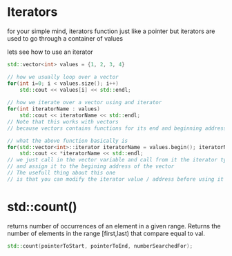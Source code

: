 # Iterators
for your simple mind, iterators function just like a pointer
but iterators are used to go through a container of values

lets see how to use an iterator
```cpp
std::vector<int> values = {1, 2, 3, 4}

// how we usually loop over a vector
for(int i=0; i < values.size(); i++)
	std::cout << values[i] << std::endl;
	
// how we iterate over a vector using and iterator
for(int iteratorName : values)
	std::cout << iteratorName << std::endl;
// Note that this works with vectors
// because vectors contains functions for its end and beginning addresses

// what the above function basically is
for(std::vector<int>::iterator iteratorName = values.begin(); iteratorName != values.end(); iteratorName++)
	std::cout << *iteratorName << std::endl;
// we just call in the vector variable and call from it the iterator type and create a new iterator variable
// and assign it to the begining address of the vector
// The usefull thing about this one 
// is that you can modify the iterator value / address before using it for treatment
```

# std::count()
returns number of occurrences of an element in a given range. Returns the number of elements in the range [first,last) that compare equal to val.
```cpp
std::count(pointerToStart, pointerToEnd, numberSearchedFor);
```